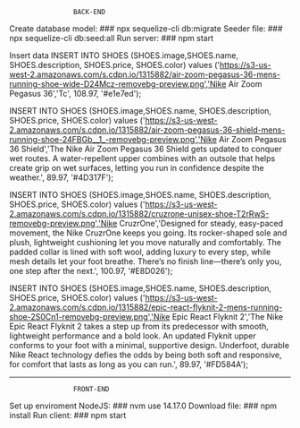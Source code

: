 					BACK-END
Create database model:
	### npx sequelize-cli db:migrate
Seeder file:
	### npx sequelize-cli db:seed:all
Run server:
	### npm start

Insert data
INSERT INTO SHOES (SHOES.image,SHOES.name, SHOES.description, SHOES.price, SHOES.color) values ('https://s3-us-west-2.amazonaws.com/s.cdpn.io/1315882/air-zoom-pegasus-36-mens-running-shoe-wide-D24Mcz-removebg-preview.png','Nike Air Zoom Pegasus 36','Tc', 108.97, '#e1e7ed'); 

INSERT INTO SHOES (SHOES.image,SHOES.name, SHOES.description, SHOES.price, SHOES.color) values ('https://s3-us-west-2.amazonaws.com/s.cdpn.io/1315882/air-zoom-pegasus-36-shield-mens-running-shoe-24FBGb__1_-removebg-preview.png','Nike Air Zoom Pegasus 36 Shield','The Nike Air Zoom Pegasus 36 Shield gets updated to conquer wet routes. A water-repellent upper combines with an outsole that helps create grip on wet surfaces, letting you run in confidence despite the weather.', 89.97, '#4D317F');
 
INSERT INTO SHOES (SHOES.image,SHOES.name, SHOES.description, SHOES.price, SHOES.color) values ('https://s3-us-west-2.amazonaws.com/s.cdpn.io/1315882/cruzrone-unisex-shoe-T2rRwS-removebg-preview.png','Nike CruzrOne','Designed for steady, easy-paced movement, the Nike CruzrOne keeps you going. Its rocker-shaped sole and plush, lightweight cushioning let you move naturally and comfortably. The padded collar is lined with soft wool, adding luxury to every step, while mesh details let your foot breathe. There’s no finish line—there’s only you, one step after the next.', 100.97, '#E8D026');
 
INSERT INTO SHOES (SHOES.image,SHOES.name, SHOES.description, SHOES.price, SHOES.color) values ('https://s3-us-west-2.amazonaws.com/s.cdpn.io/1315882/epic-react-flyknit-2-mens-running-shoe-2S0Cn1-removebg-preview.png','Nike Epic React Flyknit 2','The Nike Epic React Flyknit 2 takes a step up from its predecessor with smooth, lightweight performance and a bold look. An updated Flyknit upper conforms to your foot with a minimal, supportive design. Underfoot, durable Nike React technology defies the odds by being both soft and responsive, for comfort that lasts as long as you can run.', 89.97, '#FD584A'); 



---------------------------------------------
					FRONT-END
Set up enviroment NodeJS:
	### nvm use 14.17.0 
Download file:
	### npm install
Run client:
	### npm start